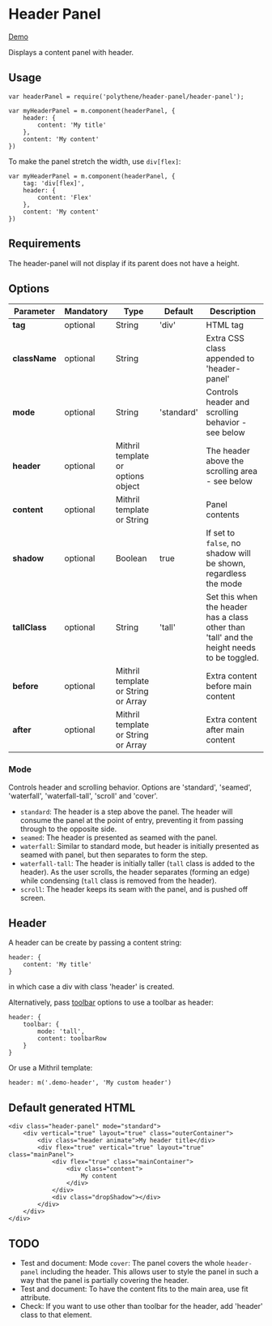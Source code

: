 # Header Panel

<a class="btn-demo" href="http://arthurclemens.github.io/Polythene-Examples/header-panel.html">Demo</a>

Displays a content panel with header.


## Usage

	var headerPanel = require('polythene/header-panel/header-panel');

	var myHeaderPanel = m.component(headerPanel, {
	    header: {
	        content: 'My title'
	    },
	    content: 'My content'
	})

To make the panel stretch the width, use `div[flex]`:

	var myHeaderPanel = m.component(headerPanel, {
		tag: 'div[flex]',
	    header: {
	        content: 'Flex'
	    },
	    content: 'My content'
	})


## Requirements

The header-panel will not display if its parent does not have a height.


## Options

| **Parameter** |  **Mandatory** | **Type** | **Default** | **Description** |
| ------------- | -------------- | -------- | ----------- | --------------- |
| **tag** | optional | String | 'div' | HTML tag |
| **className** | optional | String |  | Extra CSS class appended to 'header-panel' |
| **mode** | optional | String | 'standard'| Controls header and scrolling behavior - see below |
| **header** | optional | Mithril template or options object | | The header above the scrolling area - see below |
| **content** | optional | Mithril template or String | | Panel contents |
| **shadow** | optional | Boolean | true | If set to `false`, no shadow will be shown, regardless the mode |
| **tallClass** | optional | String | 'tall' | Set this when the header has a class other than 'tall' and the height needs to be toggled. |
| **before** | optional | Mithril template or String or Array | | Extra content before main content |
| **after** | optional | Mithril template or String or Array | | Extra content after main content |


### Mode

Controls header and scrolling behavior. Options are 'standard', 'seamed', 'waterfall', 'waterfall-tall', 'scroll' and 'cover'.

* `standard`: The header is a step above the panel. The header will consume the panel at the point of entry, preventing it from passing through to the opposite side.
* `seamed`: The header is presented as seamed with the panel.
* `waterfall`: Similar to standard mode, but header is initially presented as seamed with panel, but then separates to form the step.
* `waterfall-tall`: The header is initially taller (`tall` class is added to the header).  As the user scrolls, the header separates (forming an edge) while condensing (`tall` class is removed from the header).
* `scroll`: The header keeps its seam with the panel, and is pushed off screen.


## Header

A header can be create by passing a content string:

	header: {
	    content: 'My title'
	}

in which case a div with class 'header' is created.

Alternatively, pass [toolbar](#toolbar) options to use a toolbar as header:

    header: {
        toolbar: {
            mode: 'tall',
            content: toolbarRow
        }
    }

Or use a Mithril template:

	header: m('.demo-header', 'My custom header')


## Default generated HTML

	<div class="header-panel" mode="standard">
		<div vertical="true" layout="true" class="outerContainer">
			<div class="header animate">My header title</div>
			<div flex="true" vertical="true" layout="true" class="mainPanel">
				<div flex="true" class="mainContainer">
					<div class="content">
						My content
					</div>
				</div>
				<div class="dropShadow"></div>
			</div>
		</div>
	</div>


## TODO

* Test and document: Mode `cover`: The panel covers the whole `header-panel` including the header. This allows user to style the panel in such a way that the panel is partially covering the header.
* Test and document: To have the content fits to the main area, use fit attribute.
* Check: If you want to use other than toolbar for the header, add 'header' class to that element.


